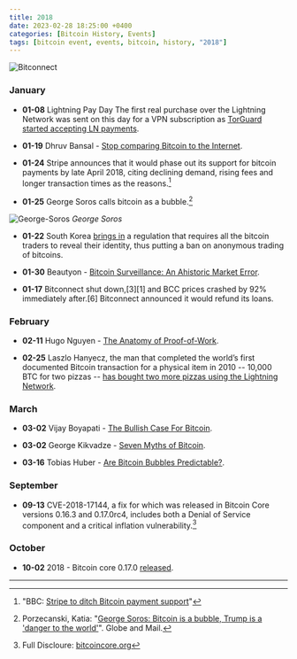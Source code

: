 ```yaml
---
title: 2018  
date: 2023-02-28 18:25:00 +0400
categories: [Bitcoin History, Events]
tags: [bitcoin event, events, bitcoin, history, "2018"]
---
```


![Bitconnect](https://gifimage.net/wp-content/uploads/2018/11/gif-bitconnect.gif)

### **January**

* **01-08** Lightning Pay Day The first real purchase over the Lightning Network was sent on this day for a VPN subscription as [TorGuard started accepting LN payments](https://www.reddit.com/r/Bitcoin/comments/7ozmi2/torguard_anonymous_vpn_proxy_and_email_services/).

* **01-19** Dhruv Bansal - [Stop comparing Bitcoin to the Internet](https://bitcoinwords.github.io/cy18m1#stop-comparing-bitcoin-to-the-internet).

* **01-24**  Stripe announces that it would phase out its support for bitcoin payments by late April 2018, citing declining demand, rising fees and longer transaction times as the reasons.[^1]

* **01-25** George Soros calls bitcoin as a bubble.[^2]

![George-Soros](https://static.timesofisrael.com/www/uploads/2019/11/AP_19172602456672-e1573934843585.jpg)
*George Soros*

* **01-22** South Korea [brings in](https://www.independent.co.uk/tech/bitcoin-latest-price-value-south-korea-regulation-a8173506.html) a regulation that requires all the bitcoin traders to reveal their identity, thus putting a ban on anonymous trading of bitcoins.

* **01-30** Beautyon - [Bitcoin Surveillance: An Ahistoric Market Error](https://bitcoinwords.github.io/cy18m1#bitcoin-surveillance-an-ahistoric-market-error).

* **01-17** Bitconnect shut down,[3][1] and BCC prices crashed by 92% immediately after.[6] Bitconnect announced it would refund its loans.

### **February**

* **02-11** Hugo Nguyen - [The Anatomy of Proof-of-Work](https://archive.is/EyY2A).

* **02-25** Laszlo Hanyecz, the man that completed the world’s first documented Bitcoin transaction for a physical item in 2010 -- 10,000 BTC for two pizzas -- [has bought two more pizzas using the Lightning Network](https://lists.linuxfoundation.org/pipermail/lightning-dev/2018-February/001044.html).

### **March** 

* **03-02** Vijay Boyapati - [The Bullish Case For Bitcoin](https://archive.is/jE0Bs).

* **03-02** George Kikvadze - [Seven Myths of Bitcoin](https://bitcoinwords.github.io/cy18m3#seven-myths-of-bitcoin).

* **03-16** Tobias Huber - [Are Bitcoin Bubbles Predictable?](https://bitcoinwords.github.io/cy18m3#are-bitcoin-bubbles-predictable).

### **September**

* **09-13** CVE-2018-17144, a fix for which was released in Bitcoin Core versions 0.16.3 and 0.17.0rc4, includes both a Denial of Service component and a critical inflation vulnerability.[^3]

### **October**

* **10-02** 2018 - Bitcoin core 0.17.0 [released](https://bitcoincore.org/en/releases/0.17.0/).





***

[^1]: "BBC: [Stripe to ditch Bitcoin payment support](https://www.bbc.com/news/business-42798935)"

[^2]: Porzecanski, Katia: "[George Soros: Bitcoin is a bubble, Trump is a 'danger to the world'](https://www.theglobeandmail.com/globe-investor/investment-ideas/george-soros-says-bitcoin-bubble-wont-have-sharp-break-like-others/article37739168/)". Globe and Mail. 

[^3]: Full Discloure: [bitcoincore.org](https://bitcoincore.org/en/2018/09/20/notice/)
